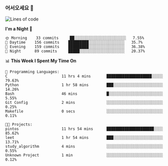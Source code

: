 ### 어서오세요 👋

<!--START_SECTION:waka-->
![Lines of code](https://img.shields.io/badge/From%20Hello%20World%20I%27ve%20Written-369465%20lines%20of%20code-blue)

**I'm a Night 🦉** 

```text
🌞 Morning    33 commits     ██░░░░░░░░░░░░░░░░░░░░░░░   7.55% 
🌆 Daytime    156 commits    █████████░░░░░░░░░░░░░░░░   35.7% 
🌃 Evening    159 commits    █████████░░░░░░░░░░░░░░░░   36.38% 
🌙 Night      89 commits     █████░░░░░░░░░░░░░░░░░░░░   20.37%

```


📊 **This Week I Spent My Time On** 

```text
💬 Programming Languages: 
C                        11 hrs 4 mins       ████████████████████░░░░░   79.63% 
Python                   1 hr 58 mins        ███░░░░░░░░░░░░░░░░░░░░░░   14.26% 
Bash                     46 mins             █░░░░░░░░░░░░░░░░░░░░░░░░   5.55% 
Git Config               2 mins              ░░░░░░░░░░░░░░░░░░░░░░░░░   0.25% 
Makefile                 0 secs              ░░░░░░░░░░░░░░░░░░░░░░░░░   0.11%

🐱‍💻 Projects: 
pintos                   11 hrs 54 mins      █████████████████████░░░░   85.62% 
leet                     1 hr 54 mins        ███░░░░░░░░░░░░░░░░░░░░░░   13.71% 
study_algorithm          4 mins              ░░░░░░░░░░░░░░░░░░░░░░░░░   0.55% 
Unknown Project          1 min               ░░░░░░░░░░░░░░░░░░░░░░░░░   0.12%

```


<!--END_SECTION:waka-->
